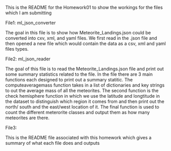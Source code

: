 This is the README for the Homework01 to show the workings for the files which I am submitting 


File1: ml_json_converter

The goal in this file is to show how Meteorite_Landings.json could be converted into cxv, xml, and 
yaml files. We first read in the .json file and then opened a new file which would contain the data
as a csv, xml and yaml files types. 



File2: ml_json_reader

The goal of this file is to read the Meteorite_Landings.json file and print out some summary 
statistics related to the file. In the file there are 3 main functions each designed to print out a summary statitic. 
The computeaveragemass function takes in a list of dictionaries and key strings to out the average mass of all the meteorites. The second function is the check hemisphere function in which we use the latitude and longtitude in the dataset to distinguish which region it comes from and then print out the north/ south and the east/west location of it. 
The final function is used to count the different meterorite classes and output them as how many meteorites are there. 




File3: 

This is the README file associated with this homework which gives a summary of what each file does and outputs 

